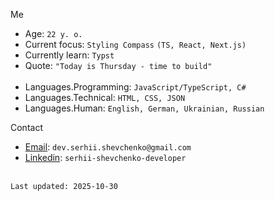 Me
- Age: `22 y. o.`
- Current focus: `Styling Compass` `(TS, React, Next.js)`
- Currently learn: `Typst`
- Quote: `"Today is Thursday - time to build"`
<br></br>
- Languages.Programming: `JavaScript/TypeScript, C#`
- Languages.Technical: `HTML, CSS, JSON`
- Languages.Human: `English, German, Ukrainian, Russian`

Contact
- [Email](mailto:dev.serhii.shevchenko@gmail.com): `dev.serhii.shevchenko@gmail.com`
- [Linkedin](https://linkedin.com/in/serhii-shevchenko-developer): `serhii-shevchenko-developer`<br></br>

`Last updated: 2025-10-30`
